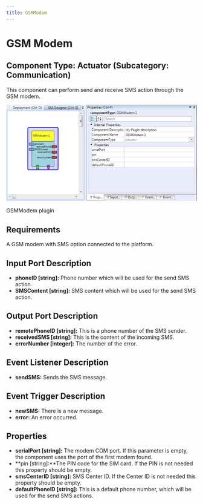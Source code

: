 ```yaml
---
title: GSMModem
---
```


# GSM Modem

## Component Type: Actuator (Subcategory: Communication)

This component can perform send and receive SMS action through the GSM modem.

![Screenshot: GSMModem plugin](img/gsmmodem.jpg "Screenshot: GSMModem plugin")

GSMModem plugin

## Requirements

A GSM modem with SMS option connected to the platform.

## Input Port Description

*   **phoneID \[string\]:** Phone number which will be used for the send SMS action.
*   **SMSContent \[string\]:** SMS content which will be used for the send SMS action.

## Output Port Description

*   **remotePhoneID \[string\]:** This is a phone number of the SMS sender.
*   **receivedSMS \[string\]:** This is the content of the incoming SMS.
*   **errorNumber \[integer\]:** The number of the error.

## Event Listener Description

*   **sendSMS:** Sends the SMS message.

## Event Trigger Description

*   **newSMS:** There is a new message.
*   **error:** An error occurred.

## Properties

*   **serialPort \[string\]:** The modem COM port. If this parameter is empty, the component uses the port of the first modem found.
*   **pin \[string\]:**The PIN code for the SIM card. If the PIN is not needed this property should be empty.
*   **smsCenterID \[string\]:** SMS Center ID. If the Center ID is not needed this property should be empty.
*   **defaultPhoneID \[string\]:** This is a default phone number, which will be used for the send SMS actions.